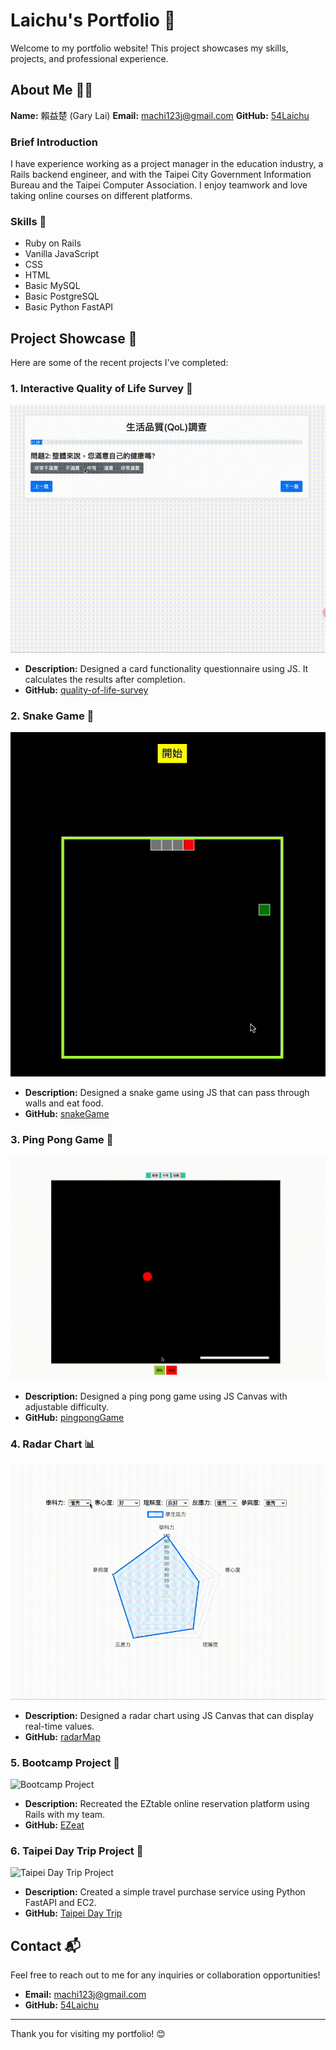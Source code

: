 # Laichu's Portfolio 🎨

Welcome to my portfolio website! This project showcases my skills, projects, and professional experience.

## About Me 🙋‍♂️

**Name:** 賴益楚 (Gary Lai)
**Email:** machi123j@gmail.com
**GitHub:** [54Laichu](https://github.com/54Laichu)

### Brief Introduction

I have experience working as a project manager in the education industry, a Rails backend engineer, and with the Taipei City Government Information Bureau and the Taipei Computer Association. I enjoy teamwork and love taking online courses on different platforms.

### Skills 🚀

- Ruby on Rails
- Vanilla JavaScript
- CSS
- HTML
- Basic MySQL
- Basic PostgreSQL
- Basic Python FastAPI

## Project Showcase 🎉

Here are some of the recent projects I've completed:

### 1. Interactive Quality of Life Survey 📝
![Interactive Quality of Life Survey](https://github.com/54Laichu/quality-of-life-survey/blob/main/demo-readme.gif?raw=true)
- **Description:** Designed a card functionality questionnaire using JS. It calculates the results after completion.
- **GitHub:** [quality-of-life-survey](https://github.com/54Laichu/quality-of-life-survey)

### 2. Snake Game 🐍
![Snake Game](https://github.com/54Laichu/snakeGame/blob/main/snakeGame.gif?raw=true)
- **Description:** Designed a snake game using JS that can pass through walls and eat food.
- **GitHub:** [snakeGame](https://github.com/54Laichu/snakeGame)

### 3. Ping Pong Game 🏓
![Ping Pong Game](https://github.com/54Laichu/pingpongGame/blob/main/pingpongGame.gif?raw=true)
- **Description:** Designed a ping pong game using JS Canvas with adjustable difficulty.
- **GitHub:** [pingpongGame](https://github.com/54Laichu/pingpongGame)

### 4. Radar Chart 📊
![Radar Chart](https://github.com/54Laichu/radarMap/blob/main/radarMap.gif?raw=true)
- **Description:** Designed a radar chart using JS Canvas that can display real-time values.
- **GitHub:** [radarMap](https://github.com/54Laichu/radarMap)

### 5. Bootcamp Project 🏫
![Bootcamp Project](https://user-images.githubusercontent.com/92966004/150624823-ddd357b3-08ef-4085-b70f-7b44491570fa.gif)
- **Description:** Recreated the EZtable online reservation platform using Rails with my team.
- **GitHub:** [EZeat](https://github.com/ASTROCampNineLittle/EZeat)

### 6. Taipei Day Trip Project 🌇
![Taipei Day Trip Project](/taipei-travel.gif)
- **Description:** Created a simple travel purchase service using Python FastAPI and EC2.
- **GitHub:** [Taipei Day Trip](https://github.com/54Laichu/taipei-day-trip)

## Contact 📬

Feel free to reach out to me for any inquiries or collaboration opportunities!

- **Email:** machi123j@gmail.com
- **GitHub:** [54Laichu](https://github.com/54Laichu)

---

Thank you for visiting my portfolio! 😊

